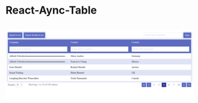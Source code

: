 # React-Aync-Table

<br />
<img src="./React-aync-table.PNG" alt="react boilerplate banner" align="center" />
